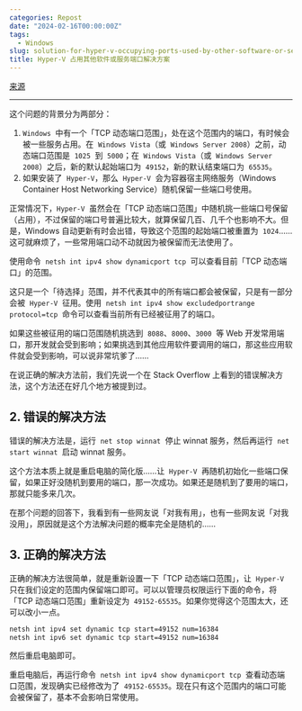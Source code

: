 ```yaml
---
categories: Repost
date: "2024-02-16T00:00:00Z"
tags:
  - Windows
slug: solution-for-hyper-v-occupying-ports-used-by-other-software-or-services
title: Hyper-V 占用其他软件或服务端口解决方案
---
```


[来源](https://blog.csdn.net/ning521513/article/details/123524763)

---

这个问题的背景分为两部分：

1. `Windows`  中有一个「TCP 动态端口范围」，处在这个范围内的端口，有时候会被一些服务占用。在  `Windows Vista`（或  `Windows Server 2008`）之前，动态端口范围是  `1025`  到  `5000`；在  `Windows Vista`（或  `Windows Server 2008`）之后，新的默认起始端口为  `49152`，新的默认结束端口为  `65535`。
2. 如果安装了  `Hyper-V`，那么  `Hyper-V`  会为容器宿主网络服务（Windows Container Host Networking Service）随机保留一些端口号使用。

正常情况下，`Hyper-V`  虽然会在「TCP 动态端口范围」中随机挑一些端口号保留（占用），不过保留的端口号普遍比较大，就算保留几百、几千个也影响不大。但是，Windows 自动更新有时会出错，导致这个范围的起始端口被重置为  `1024`……这可就麻烦了，一些常用端口动不动就因为被保留而无法使用了。

使用命令  `netsh int ipv4 show dynamicport tcp`  可以查看目前「TCP 动态端口」的范围。

这只是一个「待选择」范围，并不代表其中的所有端口都会被保留，只是有一部分会被  `Hyper-V`  征用。使用  `netsh int ipv4 show excludedportrange protocol=tcp`  命令可以查看当前所有已经被征用了的端口。

如果这些被征用的端口范围随机挑选到  `8088`、`8000`、`3000`  等 Web 开发常用端口，那开发就会受到影响；如果挑选到其他应用软件要调用的端口，那这些应用软件就会受到影响，可以说非常坑爹了……

在说正确的解决方法前，我们先说一个在 Stack Overflow 上看到的错误解决方法，这个方法还在好几个地方被提到过。

## 2. 错误的解决方法

错误的解决方法是，运行  `net stop winnat`  停止 winnat 服务，然后再运行  `net start winnat`  启动 winnat 服务。

这个方法本质上就是重启电脑的简化版……让  `Hyper-V`  再随机初始化一些端口保留，如果正好没随机到要用的端口，那一次成功。如果还是随机到了要用的端口，那就只能多来几次。

在那个问题的回答下，我看到有一些网友说「对我有用」，也有一些网友说「对我没用」，原因就是这个方法解决问题的概率完全是随机的……

## []()[]()3. 正确的解决方法

正确的解决方法很简单，就是重新设置一下「TCP 动态端口范围」，让  `Hyper-V`  只在我们设定的范围内保留端口即可。可以以管理员权限运行下面的命令，将「TCP 动态端口范围」重新设定为  `49152-65535`。如果你觉得这个范围太大，还可以改小一点。

```cmd
netsh int ipv4 set dynamic tcp start=49152 num=16384
netsh int ipv6 set dynamic tcp start=49152 num=16384
```

然后重启电脑即可。

重启电脑后，再运行命令  `netsh int ipv4 show dynamicport tcp`  查看动态端口范围，发现确实已经修改为了  `49152-65535`。现在只有这个范围内的端口可能会被保留了，基本不会影响日常使用。
